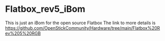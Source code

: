 # Flatbox_rev5_iBom
This is just an iBom for the open source Flatbox
The link to more details is https://github.com/OpenStickCommunity/Hardware/tree/main/Flatbox%20Rev%205%20RGB
